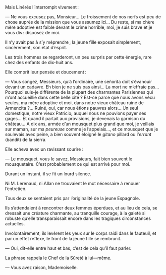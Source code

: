 Mais Linérès l’interrompit vivement :

— Ne vous excusez pas, Monsieur… Le froissement de nos nerfs est peu de
chose auprès de la mission que vous assumez ici… Du reste, si ma chère
mère adoptive est faible devant le crime horrible, moi, je suis brave et je
vous dis : disposez de moi.

Il n’y avait pas à s’y méprendre ; la jeune fille exposait simplement,
sincèrement, son état d’esprit.

Les trois hommes se regarderont, un peu surpris par cette énergie, rare
chez des enfants de dix-huit ans.

Elle comprit leur pensée et doucement :

— Vous songez, Messieurs, qu’à l’ordinaire, une señorita doit s’évanouir
devant un cadavre. Eh bien je ne suis pas ainsi… La mort ne m’effraie pas…
Pourquoi suis-je différente de la plupart des charmantes Parisiennes qui m’ont
accueillie dans cette belle cité ? Est-ce parce que nous avons vécu seules, ma
mère adoptive et moi, dans notre vieux château ruiné de Armencita ?… Ruiné,
oui, car nous étions pauvres alors… Un seul domestique, notre vieux Patricio, auquel nous ne pouvions payer ses gages… Et quand il partait aux provisions, je devenais la garnison du château… A dix ans, armée d’un mousquet plus grand que moi, je veillais sur maman, sur ma _peureuse_ comme je l’appelais…, et ce mousquet que je soulevais avec peine, a bien souvent éloigné le _gitano_ pillard ou l’_errant_ (bandit) de la sierra.

Elle acheva avec un ravissant sourire :

— Le mousquet, vous le savez, Messieurs, fait bien souvent le mousquetaire.
C’est probablement ce qui est arrivé pour moi.

Durant un instant, il se fit un lourd silence.

Ni M. Lerenaud, ni Allan ne trouvaient le mot nécessaire à renouer l’entretien.

Tous deux se sentaient pris par l’originalité de la jeune Espagnole.

Ils s’attendaient à rencontrer deux femmes éperdues, et au lieu de cela, se
dressait une créature charmante, au tranquille courage, à la gaieté si
robuste qu’elle transparaissait encore dans les tragiques circonstances
actuelles.

Involontairement, ils levèrent les yeux sur le corps raidi dans le fauteuil,
et par un effet reflexe, le front de la jeune fille se rembrunit.

— Oui, dit-elle entre haut et bas, c’est de cela qu’il faut parler.

La phrase rappela le Chef de la Sûreté à lui—même.

— Vous avez raison, Mademoiselle.
